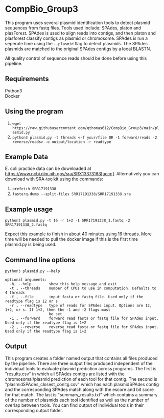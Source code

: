 # CompBio_Group3

This program uses several plasmid identification tools to detect plasmid sequences from fastq files. Tools used include: SPAdes, platon and plasForest. SPAdes is used to align reads into contigs, and then platon and plasforest classify contigs as plasmid or chromosome. SPAdes is run a seperate time using the `--plasmid` flag to detect plasmids. The SPAdes plasmids are matched to the original SPAdes contigs by a local BLASTN.
  
All quality control of sequence reads should be done before using this pipeline.

## Requirements
  
Python3  
Docker
  
## Using the program
  
1. `wget https://raw.githubusercontent.com/qthomas612/CompBio_Group3/main/plasmid.py`
2. `python3 plasmid.py -t threads <-f your/file OR -1 forward/reads -2 reverse/reads> -o output/location -r readtype`

## Example Data

E. coli practice data can be downloaded at https://www.ncbi.nlm.nih.gov/sra/SRX13373163[accn]. 
Alternatively you can download with SRA-toolkit using the commands:
1. `prefetch SRR17191338`
2. `fasterq-dump --split-files SRR17191338/SRR17191338.sra`

## Example usage
`python3 plasmid.py -t 16 -r 1+2 -1 SRR17191338_1.fastq -2 SRR17191338_2.fastq`
  
Expect this example to finish in about 40 minutes using 16 threads. More time will be needed to pull the docker image if this is the first time plasmid.py is being used.

## Command line options
``` 
python3 plasmid.py --help

optional arguments:
  -h, --help        show this help message and exit
  -t , --threads    number of CPUs to use in computation. Defaults to 4 threads
  -f , --file       input fasta or fastq file. Used only if the readtype flag is 12 or s
  -r , --readtype   type of reads for SPAdes input. Options are 12, 1+2, or s. If 1+2, then the -1 and -2 flags must
                    be set
  -1 , --forward    forward read fasta or fastq file for SPAdes input. Used only if the readtype flag is 1+2
  -2 , --reverse    reverse read fasta or fastq file for SPAdes input. Used only if the readtype flag is 1+2
```

## Output

This program creates a folder named output that contains all files produced by the pipeline. There are three output files produced independent of the individual tools to evaluate plasmid prediction across programs. The first is "results.csv" in which all SPAdes contigs are listed with the chromosomal/plasmid prediction of each tool for that contig. The second is "plasmidSPAdes_closest_conitg.csv" which has each plasmidSPAdes contig and the corresponding SPAdes match along with the escore and bit score for that match. The last is "summary_results.txt" which contains a summary of the number of plasmids each tool identified as well as the number of overlap between tools. You can find output of individual tools in their corresponding output folder. 
